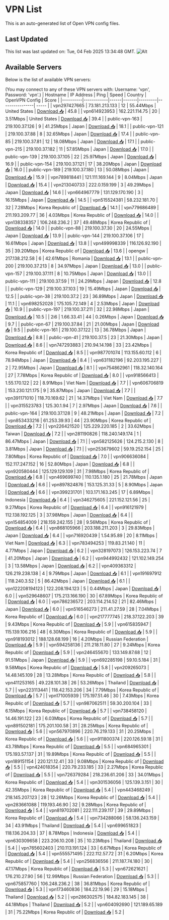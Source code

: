 # VPN List

This is an auto-generated list of Open VPN config files.

## Last Updated

This list was last updated on: Tue, 04 Feb 2025 13:34:48 GMT.
![Alt](https://repobeats.axiom.co/api/embed/186b98318ef1479477931607c1ad7d823f12451f.svg "Repobeats analytics image")

## Available Servers

Below is the list of available VPN servers:

(You may connect to any of these VPN servers with: Username: 'vpn', Password: 'vpn'.)
| Hostname | IP Address | Ping | Speed | Country | OpenVPN Config | Score |
|----------|------------|------|-------|---------|----------------| ----- |
| vpn297427665 | 73.181.213.133 | 12 | 55.44Mbps | United States | [Download 📥](./configs/server_0_US.ovpn) | 45.8 |
| vpn614923953 | 162.221.114.75 | 20 | 3.51Mbps | United States | [Download 📥](./configs/server_1_US.ovpn) | 39.4 |
| public-vpn-163 | 219.100.37.126 | 9 | 41.25Mbps | Japan | [Download 📥](./configs/server_2_JP.ovpn) | 18.1 |
| public-vpn-121 | 219.100.37.88 | 8 | 32.65Mbps | Japan | [Download 📥](./configs/server_3_JP.ovpn) | 17.4 |
| public-vpn-85 | 219.100.37.81 | 12 | 18.08Mbps | Japan | [Download 📥](./configs/server_4_JP.ovpn) | 17.1 |
| public-vpn-215 | 219.100.37.182 | 11 | 57.85Mbps | Japan | [Download 📥](./configs/server_5_JP.ovpn) | 17.0 |
| public-vpn-139 | 219.100.37.105 | 22 | 25.97Mbps | Japan | [Download 📥](./configs/server_6_JP.ovpn) | 16.9 |
| public-vpn-154 | 219.100.37.121 | 17 | 38.20Mbps | Japan | [Download 📥](./configs/server_7_JP.ovpn) | 16.0 |
| public-vpn-189 | 219.100.37.180 | 13 | 50.08Mbps | Japan | [Download 📥](./configs/server_8_JP.ovpn) | 15.9 |
| vpn789818441 | 121.111.169.144 | 9 | 8.04Mbps | Japan | [Download 📥](./configs/server_9_JP.ovpn) | 15.4 |
| vpn213040733 | 222.0.159.199 | 3 | 49.29Mbps | Japan | [Download 📥](./configs/server_10_JP.ovpn) | 14.6 |
| vpn664967779 | 131.129.170.190 | 3 | 16.15Mbps | Japan | [Download 📥](./configs/server_11_JP.ovpn) | 14.5 |
| vpn515524381 | 58.232.181.70 | 32 | 7.28Mbps | Korea Republic of | [Download 📥](./configs/server_12_KR.ovpn) | 14.1 |
| vpn779686489 | 211.193.209.77 | 36 | 4.03Mbps | Korea Republic of | [Download 📥](./configs/server_13_KR.ovpn) | 14.0 |
| vpn138338357 | 106.248.236.2 | 37 | 49.48Mbps | Korea Republic of | [Download 📥](./configs/server_14_KR.ovpn) | 14.0 |
| public-vpn-88 | 219.100.37.30 | 20 | 24.55Mbps | Japan | [Download 📥](./configs/server_15_JP.ovpn) | 13.9 |
| public-vpn-144 | 219.100.37.106 | 17 | 16.61Mbps | Japan | [Download 📥](./configs/server_16_JP.ovpn) | 13.8 |
| vpn499998339 | 116.126.92.190 | 35 | 39.20Mbps | Korea Republic of | [Download 📥](./configs/server_17_KR.ovpn) | 13.6 |
| opengw | 217.138.212.58 | 6 | 42.61Mbps | Romania | [Download 📥](./configs/server_18_RO.ovpn) | 13.1 |
| public-vpn-200 | 219.100.37.213 | 8 | 34.97Mbps | Japan | [Download 📥](./configs/server_19_JP.ovpn) | 13.0 |
| public-vpn-157 | 219.100.37.111 | 8 | 10.75Mbps | Japan | [Download 📥](./configs/server_20_JP.ovpn) | 13.0 |
| public-vpn-111 | 219.100.37.59 | 11 | 24.29Mbps | Japan | [Download 📥](./configs/server_21_JP.ovpn) | 12.8 |
| public-vpn-129 | 219.100.37.103 | 19 | 15.49Mbps | Japan | [Download 📥](./configs/server_22_JP.ovpn) | 12.5 |
| public-vpn-38 | 219.100.37.2 | 23 | 36.89Mbps | Japan | [Download 📥](./configs/server_23_JP.ovpn) | 11.1 |
| vpn698252028 | 175.105.72.149 | 4 | 2.53Mbps | Japan | [Download 📥](./configs/server_24_JP.ovpn) | 10.9 |
| public-vpn-197 | 219.100.37.211 | 32 | 22.98Mbps | Japan | [Download 📥](./configs/server_25_JP.ovpn) | 10.5 |
| 2i6 | 1.66.33.41 | 44 | 0.26Mbps | Japan | [Download 📥](./configs/server_26_JP.ovpn) | 9.7 |
| public-vpn-67 | 219.100.37.84 | 21 | 21.00Mbps | Japan | [Download 📥](./configs/server_27_JP.ovpn) | 9.5 |
| public-vpn-161 | 219.100.37.122 | 13 | 36.78Mbps | Japan | [Download 📥](./configs/server_28_JP.ovpn) | 8.8 |
| public-vpn-41 | 219.100.37.5 | 23 | 21.30Mbps | Japan | [Download 📥](./configs/server_29_JP.ovpn) | 8.6 |
| vpn747293883 | 210.94.14.198 | 33 | 23.42Mbps | Korea Republic of | [Download 📥](./configs/server_30_KR.ovpn) | 8.5 |
| vpn987701074 | 113.155.60.112 | 6 | 78.94Mbps | Japan | [Download 📥](./configs/server_31_JP.ovpn) | 8.4 |
| vpn631182196 | 92.203.195.227 | 2 | 72.95Mbps | Japan | [Download 📥](./configs/server_32_JP.ovpn) | 8.1 |
| vpn754862961 | 118.32.140.164 | 27 | 7.78Mbps | Korea Republic of | [Download 📥](./configs/server_33_KR.ovpn) | 8.0 |
| vpn918566413 | 1.55.170.122 | 22 | 8.91Mbps | Viet Nam | [Download 📥](./configs/server_34_VN.ovpn) | 7.7 |
| vpn606706819 | 153.230.121.175 | 9 | 35.87Mbps | Japan | [Download 📥](./configs/server_35_JP.ovpn) | 7.7 |
| vpn391171010 | 118.70.169.62 | 21 | 14.37Mbps | Viet Nam | [Download 📥](./configs/server_36_VN.ovpn) | 7.7 |
| vpn315523783 | 125.30.1.94 | 7 | 2.97Mbps | Japan | [Download 📥](./configs/server_37_JP.ovpn) | 7.6 |
| public-vpn-164 | 219.100.37.128 | 9 | 48.21Mbps | Japan | [Download 📥](./configs/server_38_JP.ovpn) | 7.2 |
| vpn853433216 | 61.253.39.93 | 44 | 23.90Mbps | Korea Republic of | [Download 📥](./configs/server_39_KR.ovpn) | 7.2 |
| vpn226421520 | 125.229.220.185 | 2 | 33.62Mbps | Taiwan | [Download 📥](./configs/server_40_TW.ovpn) | 7.2 |
| vpn281190826 | 118.240.149.174 | 1 | 86.47Mbps | Japan | [Download 📥](./configs/server_41_JP.ovpn) | 7.1 |
| vpn582125626 | 124.215.2.130 | 8 | 3.81Mbps | Japan | [Download 📥](./configs/server_42_JP.ovpn) | 7.1 |
| vpn253679602 | 59.19.252.154 | 25 | 7.80Mbps | Korea Republic of | [Download 📥](./configs/server_43_KR.ovpn) | 7.0 |
| vpn906636084 | 152.117.247.152 | 16 | 52.80Mbps | Japan | [Download 📥](./configs/server_44_JP.ovpn) | 6.8 |
| vpn920580444 | 125.129.129.109 | 31 | 7.98Mbps | Korea Republic of | [Download 📥](./configs/server_45_KR.ovpn) | 6.8 |
| vpn469699740 | 110.135.1.180 | 25 | 21.78Mbps | Japan | [Download 📥](./configs/server_46_JP.ovpn) | 6.6 |
| vpn897824876 | 153.125.31.33 | 5 | 8.90Mbps | Japan | [Download 📥](./configs/server_47_JP.ovpn) | 6.6 |
| vpn399231701 | 103.171.163.245 | 17 | 6.89Mbps | Indonesia | [Download 📥](./configs/server_48_ID.ovpn) | 6.4 |
| vpn346275605 | 221.152.121.56 | 25 | 9.27Mbps | Korea Republic of | [Download 📥](./configs/server_49_KR.ovpn) | 6.4 |
| vpn916121979 | 112.138.192.125 | 3 | 37.98Mbps | Japan | [Download 📥](./configs/server_50_JP.ovpn) | 6.4 |
| vpn154854009 | 218.159.242.155 | 28 | 9.56Mbps | Korea Republic of | [Download 📥](./configs/server_51_KR.ovpn) | 6.4 |
| vpn868105966 | 203.188.211.203 | 3 | 29.83Mbps | Japan | [Download 📥](./configs/server_52_JP.ovpn) | 6.4 |
| vpn716920439 | 1.54.95.89 | 20 | 8.11Mbps | Viet Nam | [Download 📥](./configs/server_53_VN.ovpn) | 6.3 |
| vpn783494253 | 119.83.21.140 | 11 | 4.77Mbps | Japan | [Download 📥](./configs/server_54_JP.ovpn) | 6.2 |
| vpn328197073 | 126.153.223.74 | 7 | 41.20Mbps | Japan | [Download 📥](./configs/server_55_JP.ovpn) | 6.2 |
| vpn944992432 | 121.102.149.254 | 3 | 13.58Mbps | Japan | [Download 📥](./configs/server_56_JP.ovpn) | 6.2 |
| vpn409363312 | 126.219.238.138 | 4 | 9.79Mbps | Japan | [Download 📥](./configs/server_57_JP.ovpn) | 6.1 |
| vpn191697912 | 118.240.3.52 | 5 | 86.42Mbps | Japan | [Download 📥](./configs/server_58_JP.ovpn) | 6.1 |
| vpn122208194123 | 122.208.194.123 | 5 | 0.44Mbps | Japan | [Download 📥](./configs/server_59_JP.ovpn) | 6.0 |
| vpn529648607 | 175.213.166.190 | 30 | 67.89Mbps | Korea Republic of | [Download 📥](./configs/server_60_KR.ovpn) | 6.0 |
| vpn786236572 | 203.114.214.52 | 21 | 82.46Mbps | Japan | [Download 📥](./configs/server_61_JP.ovpn) | 6.0 |
| vpn516546273 | 211.41.27.59 | 28 | 7.04Mbps | Korea Republic of | [Download 📥](./configs/server_62_KR.ovpn) | 6.0 |
| vpn217777745 | 218.37.122.203 | 39 | 9.43Mbps | Korea Republic of | [Download 📥](./configs/server_63_KR.ovpn) | 5.9 |
| vpn615835947 | 115.139.106.216 | 48 | 6.30Mbps | Korea Republic of | [Download 📥](./configs/server_64_KR.ovpn) | 5.9 |
| vpn918193012 | 188.128.68.199 | 16 | 4.20Mbps | Russian Federation | [Download 📥](./configs/server_65_RU.ovpn) | 5.9 |
| vpn594258136 | 211.218.11.80 | 27 | 9.24Mbps | Korea Republic of | [Download 📥](./configs/server_66_KR.ovpn) | 5.9 |
| vpn246455670 | 133.149.87.68 | 12 | 91.51Mbps | Japan | [Download 📥](./configs/server_67_JP.ovpn) | 5.9 |
| vpn692285198 | 59.10.5.184 | 31 | 9.58Mbps | Korea Republic of | [Download 📥](./configs/server_68_KR.ovpn) | 5.8 |
| vpn209265073 | 14.48.145.109 | 28 | 13.28Mbps | Korea Republic of | [Download 📥](./configs/server_69_KR.ovpn) | 5.8 |
| vpn411253165 | 49.228.101.38 | 26 | 53.26Mbps | Thailand | [Download 📥](./configs/server_70_TH.ovpn) | 5.7 |
| vpn223113441 | 118.42.153.206 | 34 | 7.79Mbps | Korea Republic of | [Download 📥](./configs/server_71_KR.ovpn) | 5.7 |
| vpn171005939 | 175.197.51.46 | 30 | 7.43Mbps | Korea Republic of | [Download 📥](./configs/server_72_KR.ovpn) | 5.7 |
| vpn987062511 | 59.30.200.104 | 33 | 6.15Mbps | Korea Republic of | [Download 📥](./configs/server_73_KR.ovpn) | 5.7 |
| vpn738458120 | 14.46.191.122 | 23 | 6.03Mbps | Korea Republic of | [Download 📥](./configs/server_74_KR.ovpn) | 5.7 |
| vpn891502181 | 175.201.100.58 | 31 | 28.25Mbps | Korea Republic of | [Download 📥](./configs/server_75_KR.ovpn) | 5.6 |
| vpn567970896 | 220.76.219.133 | 31 | 20.25Mbps | Korea Republic of | [Download 📥](./configs/server_76_KR.ovpn) | 5.6 |
| vpn911800374 | 220.126.59.18 | 31 | 43.78Mbps | Korea Republic of | [Download 📥](./configs/server_77_KR.ovpn) | 5.5 |
| vpn684965301 | 175.193.57.137 | 31 | 19.89Mbps | Korea Republic of | [Download 📥](./configs/server_78_KR.ovpn) | 5.5 |
| vpn189151154 | 220.121.12.41 | 33 | 9.08Mbps | Korea Republic of | [Download 📥](./configs/server_79_KR.ovpn) | 5.5 |
| vpn424018354 | 220.79.233.185 | 33 | 2.27Mbps | Korea Republic of | [Download 📥](./configs/server_80_KR.ovpn) | 5.5 |
| vpn726379284 | 218.236.61.206 | 33 | 34.01Mbps | Korea Republic of | [Download 📥](./configs/server_81_KR.ovpn) | 5.4 |
| vpn301536056 | 125.139.3.151 | 30 | 42.35Mbps | Korea Republic of | [Download 📥](./configs/server_82_KR.ovpn) | 5.4 |
| vpn443468249 | 218.145.207.123 | 28 | 12.26Mbps | Korea Republic of | [Download 📥](./configs/server_83_KR.ovpn) | 5.4 |
| vpn283661088 | 119.193.46.90 | 32 | 9.28Mbps | Korea Republic of | [Download 📥](./configs/server_84_KR.ovpn) | 5.4 |
| vpn819702081 | 222.111.239.117 | 39 | 29.89Mbps | Korea Republic of | [Download 📥](./configs/server_85_KR.ovpn) | 5.4 |
| vpn734288066 | 58.136.243.159 | 34 | 43.91Mbps | Thailand | [Download 📥](./configs/server_86_TH.ovpn) | 5.4 |
| vpn699651823 | 118.136.204.33 | 37 | 8.78Mbps | Indonesia | [Download 📥](./configs/server_87_ID.ovpn) | 5.4 |
| vpn630309658 | 223.206.10.208 | 35 | 10.23Mbps | Thailand | [Download 📥](./configs/server_88_TH.ovpn) | 5.4 |
| vpn765602403 | 210.113.191.124 | 33 | 6.67Mbps | Korea Republic of | [Download 📥](./configs/server_89_KR.ovpn) | 5.4 |
| vpn555571495 | 222.112.57.72 | 31 | 6.20Mbps | Korea Republic of | [Download 📥](./configs/server_90_KR.ovpn) | 5.4 |
| vpn256836556 | 211.187.74.180 | 30 | 47.17Mbps | Korea Republic of | [Download 📥](./configs/server_91_KR.ovpn) | 5.3 |
| vpn672621621 | 176.210.27.90 | 56 | 12.99Mbps | Russian Federation | [Download 📥](./configs/server_92_RU.ovpn) | 5.3 |
| vpn675857760 | 106.248.236.2 | 38 | 36.81Mbps | Korea Republic of | [Download 📥](./configs/server_93_KR.ovpn) | 5.3 |
| vpn173460836 | 184.22.19.96 | 29 | 15.18Mbps | Thailand | [Download 📥](./configs/server_94_TH.ovpn) | 5.2 |
| vpn286302575 | 184.82.183.145 | 38 | 44.18Mbps | Thailand | [Download 📥](./configs/server_95_TH.ovpn) | 5.2 |
| vpn604092690 | 121.189.65.189 | 31 | 75.22Mbps | Korea Republic of | [Download 📥](./configs/server_96_KR.ovpn) | 5.2 |
